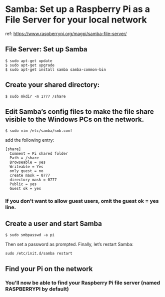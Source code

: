 # Samba: Set up a Raspberry Pi as a File Server for your local network
  ref: https://www.raspberrypi.org/magpi/samba-file-server/
  
## File Server: Set up Samba
  ```
  $ sudo apt-get update
  $ sudo apt-get upgrade
  $ sudo apt-get install samba samba-common-bin
  ```
  
## Create your shared directory:
  ```
  $ sudo mkdir -m 1777 /share
  ```
## Edit Samba’s config files to make the file share visible to the Windows PCs on the network.
  ```
  $ sudo vim /etc/samba/smb.conf
  ```
  
  add the following entry:
  ```
  [share]
    Comment = Pi shared folder
    Path = /share
    Browseable = yes
    Writeable = Yes
    only guest = no
    create mask = 0777
    directory mask = 0777
    Public = yes
    Guest ok = yes
  ```
   ### If you don’t want to allow guest users, omit the guest ok = yes line.
  
## Create a user and start Samba
  ```
  $ sudo smbpasswd -a pi
  ```
  Then set a password as prompted. Finally, let’s restart Samba:
  ```
  sudo /etc/init.d/samba restart
  ```

## Find your Pi on the network 
  ### You’ll now be able to find your Raspberry Pi file server (named RASPBERRYPI by default) 
